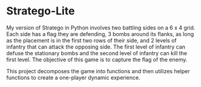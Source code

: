 # Stratego-Lite

My version of Stratego in Python involves two battling sides on a 6 x 4 grid. Each side has a
flag they are defending, 3 bombs around its flanks, as long as the placement is in the first two
rows of their side, and 2 levels of infantry that can attack the opposing side. The first level of
infantry can defuse the stationary bombs and the second level of infantry can kill the first level.
The objective of this game is to capture the flag of the enemy.

This project decomposes the game into functions and then utilizes helper functions to create a one-player dynamic experience.
